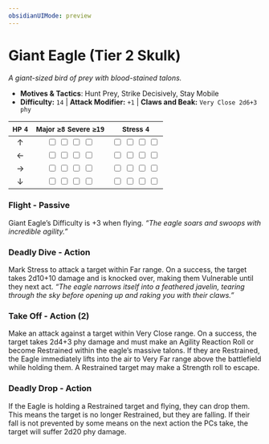 ```yaml
---
obsidianUIMode: preview
---
```

# Giant Eagle (Tier 2 Skulk)

*A giant-sized bird of prey with blood-stained talons.*

- **Motives & Tactics**: Hunt Prey, Strike Decisively, Stay Mobile
- **Difficulty:** `14` | **Attack Modifier:** `+1` | **Claws and Beak:** `Very Close 2d6+3 phy`

| <small>HP</small> `4` | <small>Major</small> `≥8` <small>Severe</small> `≥19` | <small>Stress</small> `4` |
|:-:|:-:|:-:|
| ↑ |  <input type="checkbox" unchecked id="9524e5f8"> <input type="checkbox" unchecked id="2fe1e0d2"> <input type="checkbox" unchecked id="27a3f710"> <input type="checkbox" unchecked id="61ce0285"> |  <input type="checkbox" unchecked id="63e9187c"> <input type="checkbox" unchecked id="f99faaac"> <input type="checkbox" unchecked id="5e1fcc5a"> <input type="checkbox" unchecked id="8ee326bf"> |
| ← |  <input type="checkbox" unchecked id="7b17f01d"> <input type="checkbox" unchecked id="b7f1c4fd"> <input type="checkbox" unchecked id="0b4a85e3"> <input type="checkbox" unchecked id="48c596d0"> |  <input type="checkbox" unchecked id="48255a0b"> <input type="checkbox" unchecked id="4a8bcc18"> <input type="checkbox" unchecked id="43928ec7"> <input type="checkbox" unchecked id="d6e15a40"> |
| → |  <input type="checkbox" unchecked id="64cb3ad8"> <input type="checkbox" unchecked id="a0265229"> <input type="checkbox" unchecked id="7a01b739"> <input type="checkbox" unchecked id="9e6aa38e"> |  <input type="checkbox" unchecked id="cd7758a5"> <input type="checkbox" unchecked id="4a68afed"> <input type="checkbox" unchecked id="cae3016c"> <input type="checkbox" unchecked id="ebaf0e00"> |
| ↓ |  <input type="checkbox" unchecked id="ceebeb00"> <input type="checkbox" unchecked id="4db4119f"> <input type="checkbox" unchecked id="d9e6bec4"> <input type="checkbox" unchecked id="c1915539"> |  <input type="checkbox" unchecked id="52a0f739"> <input type="checkbox" unchecked id="a6316ffd"> <input type="checkbox" unchecked id="9f369db4"> <input type="checkbox" unchecked id="fa9b850b"> |

### Flight - Passive

Giant Eagle’s Difficulty is +3 when flying. *“The eagle soars and swoops with incredible agility.”*

### Deadly Dive - Action

Mark Stress to attack a target within Far range. On a success, the target takes 2d10+10 damage and is knocked over, making them Vulnerable until they next act. *“The eagle narrows itself into a feathered javelin, tearing through the sky before opening up and raking you with their claws.”*

### Take Off - Action (2)

Make an attack against a target within Very Close range. On a success, the target takes 2d4+3 phy damage and must make an Agility Reaction Roll or become Restrained within the eagle’s massive talons. If they are Restrained, the Eagle immediately lifts into the air to Very Far range above the battlefield while holding them. A Restrained target may make a Strength roll to escape. 

### Deadly Drop - Action

If the Eagle is holding a Restrained target and flying, they can drop them. This means the target is no longer Restrained, but they are falling. If their fall is not prevented by some means on the next action the PCs take, the target will suffer 2d20 phy damage.
